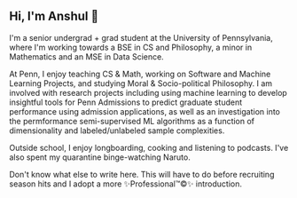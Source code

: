 ## Hi, I'm Anshul 👋

I'm a senior undergrad + grad student at the University of Pennsylvania, where I'm working towards a BSE in CS and Philosophy, a minor in Mathematics and an MSE in Data Science.

At Penn, I enjoy teaching CS & Math, working on Software and Machine Learning Projects, and studying Moral & Socio-political Philosophy. I am involved with research projects including using machine learning to develop insightful tools for Penn Admissions to predict graduate student performance using admission applications, as well as an investigation into the permformance semi-supervised ML algorithms as a function of dimensionality and labeled/unlabeled sample complexities.

Outside school, I enjoy longboarding, cooking and listening to podcasts. I've also spent my quarantine binge-watching Naruto.

Don't know what else to write here. This will have to do before recruiting season hits and I adopt a more ✨Professional™©✨ introduction.

<!--
**anshultripathi2699/anshultripathi2699** is a ✨ _special_ ✨ repository because its `README.md` (this file) appears on your GitHub profile.

Here are some ideas to get you started:

- 🔭 I’m currently working on ...
- 🌱 I’m currently learning ...
- 👯 I’m looking to collaborate on ...
- 🤔 I’m looking for help with ...
- 💬 Ask me about ...
- 📫 How to reach me: ...
- 😄 Pronouns: ...
- ⚡ Fun fact: ...
-->

